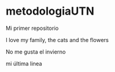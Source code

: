 # metodologiaUTN

Mi primer repositorio

I love my family, the cats and the flowers

No me gusta el invierno

mi última linea
